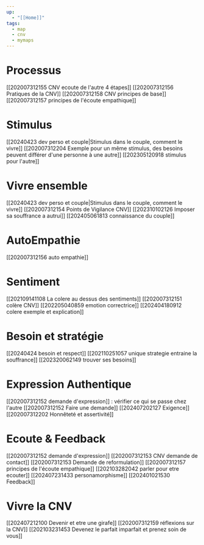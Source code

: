 ```yaml
---
up:
  - "[[Home]]"
tags:
  - map
  - cnv
  - mymaps
---
```

# Processus
[[202007312155 CNV ecoute de l'autre 4 étapes]]
[[202007312156 Pratiques de la CNV]]
[[202007312158 CNV principes de base]]
[[202007312157 principes de l'écoute empathique]]
# Stimulus
[[20240423 dev perso et couple|Stimulus dans le couple, comment le vivre]]
[[202007312204 Exemple pour un même stimulus, des besoins peuvent différer d'une personne à une autre]]
[[202305120918 stimulus pour l'autre]]
# Vivre ensemble 
[[20240423 dev perso et couple|Stimulus dans le couple, comment le vivre]]
[[202007312154 Points de Vigilance CNV]]
[[202310102126 Imposer sa souffrance a autrui]]
[[202405061813 connaissance du couple]]

# AutoEmpathie
 [[202007312156 auto empathie]]
# Sentiment
[[202109141108 La colere au dessus des sentiments]]
[[202007312151 colère CNV]]
[[202205040859 emotion correctrice]]
[[202404180912 colere exemple et explication]]
# Besoin et stratégie
[[20240424 besoin et respect]]
[[202110251057 unique strategie entraine la souffrance]]
[[202320062149 trouver ses besoins]]
# Expression Authentique
[[202007312152 demande d'expression]] : vérifier ce qui se passe chez l'autre
[[202007312152 Faire une demande]]
[[202407202127 Exigence]]
[[202007312202 Honnêteté et assertivité]]

# Ecoute & Feedback
[[202007312152 demande d'expression]]
[[202007312153 CNV demande de contact]]
[[202007312153 Demande de reformulation]]
[[202007312157 principes de l'écoute empathique]]
[[202103282042 parler pour etre ecouter]]
[[202407231433 personamorphisme]]
[[202401021530 Feedback]]

# Vivre la CNV
[[202407212100 Devenir et etre une girafe]]
[[202007312159 réflexions sur la CNV]]
[[202103231453 Devenez le parfait imparfait et prenez soin de vous]]
